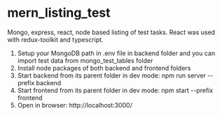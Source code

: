 # mern_listing_test
Mongo, express, react, node based listing of test tasks. React was used with redux-toolkit and typescript.

1. Setup your MongoDB path in .env file in backend folder and you can import test data from mongo_test_tables folder
2. Install node packages of both backend and frontend folders
3. Start backend from its parent folder in dev mode: npm run server --prefix backend
4. Start frontend from its parent folder in dev mode: npm start --prefix frontend
5. Open in browser: http://localhost:3000/
